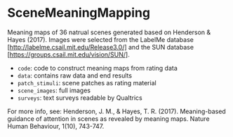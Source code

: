 # SceneMeaningMapping
Meaning maps of 36 natrual scenes generated based on Henderson & Hayes (2017). Images were selected from the LabelMe database [http://labelme.csail.mit.edu/Release3.0/] and the SUN database [https://groups.csail.mit.edu/vision/SUN/].

* `code`: code to construct meaning maps from rating data
* `data`: contains raw data and end results
* `patch_stimuli`: scene patches as rating material
* `scene_images`: full images
* `surveys`: text surveys readable by Qualtrics

For more info, see:
Henderson, J. M., & Hayes, T. R. (2017). Meaning-based guidance of attention in scenes as revealed by meaning maps. Nature Human Behaviour, 1(10), 743-747.

